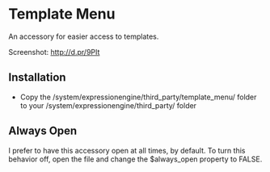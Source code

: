 # Template Menu #

An accessory for easier access to templates.

Screenshot: <http://d.pr/9PIt>

## Installation

* Copy the /system/expressionengine/third_party/template_menu/ folder to your /system/expressionengine/third_party/ folder

## Always Open

I prefer to have this accessory open at all times, by default. To turn this behavior off, open the file and change the $always_open property to FALSE.